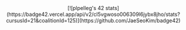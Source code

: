 <center>
  [![plpelleg's 42 stats](https://badge42.vercel.app/api/v2/cl5vgwoso006309l6jybx8jho/stats?cursusId=21&coalitionId=125)](https://github.com/JaeSeoKim/badge42)
</center>
